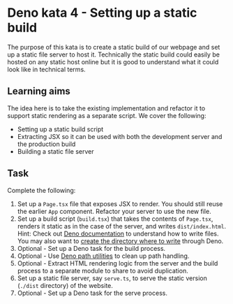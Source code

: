 # Deno kata 4 - Setting up a static build

The purpose of this kata is to create a static build of our webpage and set up a static file server to host it. Technically the static build could easily be hosted on any static host online but it is good to understand what it could look like in technical terms.

## Learning aims

The idea here is to take the existing implementation and refactor it to support static rendering as a separate script. We cover the following:

* Setting up a static build script
* Extracting JSX so it can be used with both the development server and the production build
* Building a static file server

## Task

Complete the following:

1. Set up a `Page.tsx` file that exposes JSX to render. You should still reuse the earlier `App` component. Refactor your server to use the new file.
2. Set up a build script (`build.tsx`) that takes the contents of `Page.tsx`, renders it static as in the case of the server, and writes `dist/index.html`. Hint: Check out [Deno documentation](https://deno.land/manual@v1.31.1/examples/read_write_files) to understand how to write files. You may also want to [create the directory where to write](https://examples.deno.land/create-remove-directories) through Deno.
3. Optional - Set up a Deno task for the build process.
4. Optional - Use [Deno path utilities](https://deno.land/std/path/mod.ts) to clean up path handling.
5. Optional - Extract HTML rendering logic from the server and the build process to a separate module to share to avoid duplication.
6. Set up a static file server, say `serve.ts`, to serve the static version (`./dist` directory) of the website.
7. Optional - Set up a Deno task for the serve process.
